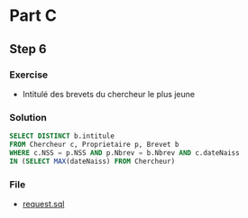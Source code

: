 # Part C
## Step 6
### Exercise
* Intitulé des brevets du chercheur le plus jeune

### Solution
```sql
SELECT DISTINCT b.intitule
FROM Chercheur c, Proprietaire p, Brevet b
WHERE c.NSS = p.NSS AND p.Nbrev = b.Nbrev AND c.dateNaiss
IN (SELECT MAX(dateNaiss) FROM Chercheur)
```

### File
* [request.sql](PartC/Step6/request.sql)